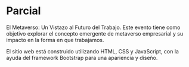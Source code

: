 # Parcial

El Metaverso: Un Vistazo al Futuro del Trabajo. Este evento tiene como objetivo explorar el concepto emergente de metaverso empresarial y su impacto en la forma en que trabajamos.

El sitio web está construido utilizando HTML, CSS y JavaScript, con la ayuda del framework Bootstrap para una apariencia y diseño. 